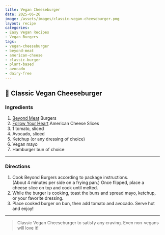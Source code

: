 ```yaml
---
title: Vegan Cheeseburger
date: 2025-06-26
image: /assets/images/classic-vegan-cheeseburger.png
layout: recipe
categories:
- Easy Vegan Recipes
- Vegan Burgers
tags:
- vegan-cheeseburger
- beyond-meat
- american-cheese
- classic-burger
- plant-based
- avocado
- dairy-free
---
```


## 🍔 Classic Vegan Cheeseburger


### Ingredients

1. [Beyond Meat](https://www.beyondmeat.com) Burgers  
2. [Follow Your Heart](https://followyourheart.com) American Cheese Slices  
3. 1 tomato, sliced  
4. Avocado, sliced  
5. Ketchup (or any dressing of choice)  
6. Vegan mayo
7. Hamburger bun of choice  

---

### Directions

1. Cook Beyond Burgers according to package instructions.  
   (About 4 minutes per side on a frying pan.) Once flipped, place a cheese slice on top and cook until melted.  
2. While the burger is cooking, toast the buns and spread mayo, ketchup, or your favorite dressing.  
3. Place cooked burger on bun, then add tomato and avocado. Serve hot and enjoy!

---

> Classic Vegan Cheeseburger to satisfy any craving. Even non-vegans will love it!
